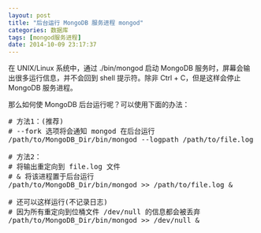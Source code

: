 ```yaml
---
layout: post
title: "后台运行 MongoDB 服务进程 mongod"
categories: 数据库
tags: [mongod服务进程]
date: 2014-10-09 23:17:37
---
```


 在 UNIX/Linux 系统中，通过 ./bin/mongod 启动 MongoDB 服务时，屏幕会输出很多运行信息，并不会回到 shell 提示符。除非 Ctrl + C，但是这样会停止 MongoDB 服务进程。

那么如何使 MongoDB 后台运行呢？可以使用下面的办法：

<pre>
# 方法1：(推荐)
# --fork 选项将会通知 mongod 在后台运行
/path/to/MongoDB_Dir/bin/mongod --logpath /path/to/file.log --logappend --fork
 
# 方法2：
# 将输出重定向到 file.log 文件
# & 将该进程置于后台运行
/path/to/MongoDB_Dir/bin/mongod >> /path/to/file.log &
 
# 还可以这样运行(不记录日志)
# 因为所有重定向到位桶文件 /dev/null 的信息都会被丢弃
/path/to/MongoDB_Dir/bin/mongod >> /dev/null &

</pre>
